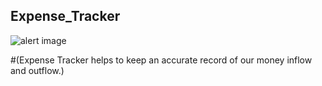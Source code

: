 ## Expense_Tracker

![alert image](https://i.ibb.co/z2DDYSz/money.png)

#(Expense Tracker helps to keep an accurate record of our money inflow and outflow.)
